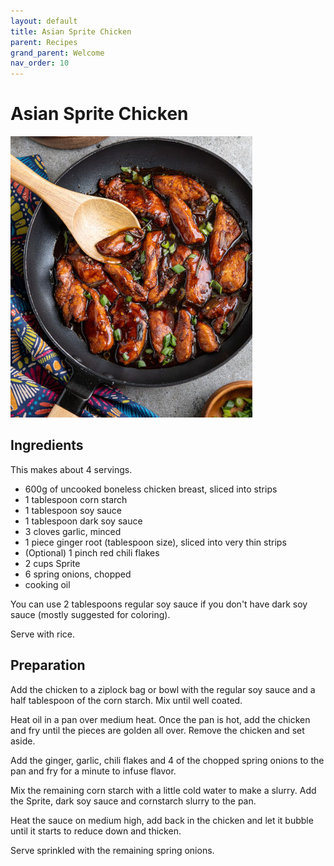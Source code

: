 ```yaml
---
layout: default
title: Asian Sprite Chicken
parent: Recipes
grand_parent: Welcome
nav_order: 10
---
```

# Asian Sprite Chicken

![Asian Sprite Chicken](sprite-chicken.jpg)

## Ingredients
This makes about 4 servings.

- 600g of uncooked boneless chicken breast, sliced into strips
- 1 tablespoon corn starch
- 1 tablespoon soy sauce
- 1 tablespoon dark soy sauce
- 3 cloves garlic, minced
- 1 piece ginger root (tablespoon size), sliced into very thin strips
- (Optional) 1 pinch red chili flakes
- 2 cups Sprite
- 6 spring onions, chopped
- cooking oil

You can use 2 tablespoons regular soy sauce if you don't have dark soy sauce (mostly suggested for coloring).

Serve with rice.

## Preparation

Add the chicken to a ziplock bag or bowl with the regular soy sauce and a half tablespoon of the corn starch. Mix until well coated.

Heat oil in a pan over medium heat. Once the pan is hot, add the chicken and fry until the pieces are golden all over. Remove the chicken and set aside.

Add the ginger, garlic, chili flakes and 4 of the chopped spring onions to the pan and fry for a minute to infuse flavor.

Mix the remaining corn starch with a little cold water to make a slurry. Add the Sprite, dark soy sauce and cornstarch slurry to the pan.

Heat the sauce on medium high, add back in the chicken and let it bubble until it starts to reduce down and thicken.

Serve sprinkled with the remaining spring onions.
